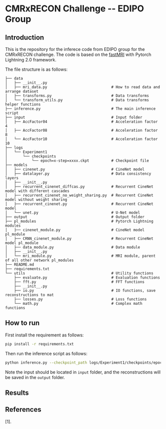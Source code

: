 # CMRxRECON Challenge -- EDIPO Group

## Introduction

This is the repository for the inferece code from EDIPO group for the CMRxRECON challenge. The code is based on the [fastMRI](https://github.com/facebookresearch/fastMRI) with Pytorch Lightning 2.0 framework. 

The file structure is as follows:

```
├── data
│   ├── __init__.py   
│   ├── mri_data.py                             # How to read data and arrange dataset
│   ├── transforms.py                           # Data transforms
│   └── transform_utils.py                      # Data transforms helper functions
├── inference.py                                # The main inference script
├── input                                       # Input folder                                 
│   ├── AccFactor04                             # Acceleration factor 4
│   ├── AccFactor08                             # Acceleration factor 8
│   └── AccFactor10                             # Acceleration factor 10
├── logs
│   └── Experiment1
│       └── checkpoints
│           └── epoch=x-step=xxxx.ckpt          # Checkpoint file
├── models
│   ├── cinenet.py                              # CineNet model
│   ├── datalayer.py                            # Data consistency layers
│   ├── __init__.py
│   ├── recurrent_cinenet_diffcas.py            # Recurrent CineNet model with different cascades
│   ├── recurrent_cinenet_no_weight_sharing.py  # Recurrent CineNet model without weight sharing
│   ├── recurrent_cinenet.py                    # Recurrent CineNet model
│   └── unet.py                                 # U-Net model
├── output                                      # Output folder
├── pl_modules                                  # Pytorch Lightning modules
│   ├── cinenet_module.py                       # CineNet model pl_module
│   ├── CRNN_cinenet_module.py                  # Recurrent CineNet model pl_module
│   ├── data_module.py                          # Data module
│   ├── __init__.py
│   └── mri_module.py                           # MRI module, parent of all other network pl_modules
├── README.md
├── requirements.txt
└── utils                                       # Utility functions                                    
    ├── evaluate.py                             # Evaluation functions                           
    ├── fft.py                                  # FFT functions                                       
    ├── __init__.py
    ├── io.py                                   # IO functions, save reconstructions to mat                                    
    ├── losses.py                               # Loss functions
    └── math.py                                 # Complex math functions
```

## How to run

First install the requirement as follows:

```bash
pip install -r requirements.txt
```

Then run the inference script as follows:

```bash
python inference.py --checkpoint_path logs/Experiment1/checkpoints/epoch=x-step=xxxx.ckpt 
```

Note the input should be located in `input` folder, and the reconstructions will be saved in the `output` folder.

## Results


## References

[1]. 